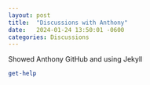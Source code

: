 ```yaml
---
layout: post
title:  "Discussions with Anthony"
date:   2024-01-24 13:50:01 -0600
categories: Discussions
---
```


Showed Anthony GitHub and using Jekyll

``` powershell
get-help
```